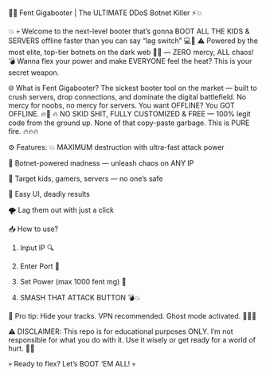 🚀🔥 Fent Gigabooter | The ULTIMATE DDoS Botnet Killer ⚡💥

💥
💀 Welcome to the next-level booter that’s gonna BOOT ALL THE KIDS & SERVERS offline faster than you can say “lag switch” 💻💨
⚠️ Powered by the most elite, top-tier botnets on the dark web 🤖👾 — ZERO mercy, ALL chaos!
💣 Wanna flex your power and make EVERYONE feel the heat? This is your secret weapon.

🌐 What is Fent Gigabooter?
The sickest booter tool on the market — built to crush servers, drop connections, and dominate the digital battlefield. No mercy for noobs, no mercy for servers. You want OFFLINE? You GOT OFFLINE. 🔥🛑
🔥 NO SKID SHIT, FULLY CUSTOMIZED & FREE — 100% legit code from the ground up. None of that copy-paste garbage. This is PURE fire. 🔥🔥🔥

⚙️ Features:
💥 MAXIMUM destruction with ultra-fast attack power

👹 Botnet-powered madness — unleash chaos on ANY IP

🎯 Target kids, gamers, servers — no one’s safe

🚀 Easy UI, deadly results

🌪️ Lag them out with just a click

📥 How to use?
1. Input IP 🔍

2. Enter Port 🎯

3. Set Power (max 1000 fent mg) 💊

4. SMASH THAT ATTACK BUTTON 💣💥


🤫 Pro tip:
Hide your tracks. VPN recommended. Ghost mode activated. 👻🕵️‍♂️

⚠️ DISCLAIMER:
This repo is for educational purposes ONLY. I’m not responsible for what you do with it. Use it wisely or get ready for a world of hurt. 👊💥

💀 Ready to flex? Let’s BOOT ‘EM ALL! 💀

